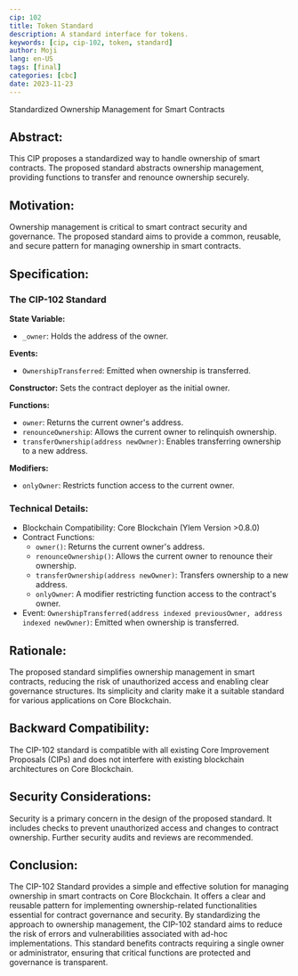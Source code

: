 ```yaml
---
cip: 102
title: Token Standard
description: A standard interface for tokens.
keywords: [cip, cip-102, token, standard]
author: Moji
lang: en-US
tags: [final]
categories: [cbc]
date: 2023-11-23
---
```

Standardized Ownership Management for Smart Contracts

## Abstract:
This CIP proposes a standardized way to handle ownership of smart contracts. The proposed standard abstracts ownership management, providing functions to transfer and renounce ownership securely.

## Motivation:
Ownership management is critical to smart contract security and governance. The proposed standard aims to provide a common, reusable, and secure pattern for managing ownership in smart contracts.

## Specification:
### The CIP-102 Standard
**State Variable:**
- `_owner`: Holds the address of the owner.

**Events:**
- `OwnershipTransferred`: Emitted when ownership is transferred.

**Constructor:**
Sets the contract deployer as the initial owner.

**Functions:**
- `owner`: Returns the current owner's address.
- `renounceOwnership`: Allows the current owner to relinquish ownership.
- `transferOwnership(address newOwner)`: Enables transferring ownership to a new address.

**Modifiers:**
- `onlyOwner`: Restricts function access to the current owner.

### Technical Details:
- Blockchain Compatibility: Core Blockchain (Ylem Version >0.8.0)
- Contract Functions:
    - `owner()`: Returns the current owner's address.
    - `renounceOwnership()`: Allows the current owner to renounce their ownership.
    - `transferOwnership(address newOwner)`: Transfers ownership to a new address.
    - `onlyOwner`: A modifier restricting function access to the contract's owner.
- Event: `OwnershipTransferred(address indexed previousOwner, address indexed newOwner)`: Emitted when ownership is transferred.

## Rationale:
The proposed standard simplifies ownership management in smart contracts, reducing the risk of unauthorized access and enabling clear governance structures. Its simplicity and clarity make it a suitable standard for various applications on Core Blockchain.

## Backward Compatibility:
The CIP-102 standard is compatible with all existing Core Improvement Proposals (CIPs) and does not interfere with existing blockchain architectures on Core Blockchain.

## Security Considerations:
Security is a primary concern in the design of the proposed standard. It includes checks to prevent unauthorized access and changes to contract ownership. Further security audits and reviews are recommended.

## Conclusion:
The CIP-102 Standard provides a simple and effective solution for managing ownership in smart contracts on Core Blockchain. It offers a clear and reusable pattern for implementing ownership-related functionalities essential for contract governance and security. By standardizing the approach to ownership management, the CIP-102 standard aims to reduce the risk of errors and vulnerabilities associated with ad-hoc implementations. This standard benefits contracts requiring a single owner or administrator, ensuring that critical functions are protected and governance is transparent.
